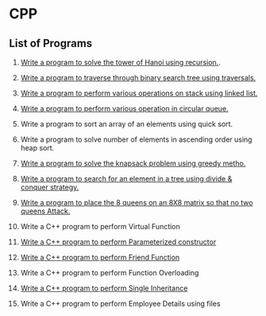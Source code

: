 # CPP
## List of Programs

1. [Write a program to solve the tower of Hanoi using recursion.](./1_tower_of_hanoi/).
 
2. [Write a program to traverse through binary search tree using traversals.](./2_binary_search/) 

3. [Write a program to perform various operations on stack using linked list.](./3_stack_using_linked_list/) 

4. [Write a program to perform various operation in circular queue.](./4_circular_quee/)
   
5. Write a program to sort an array of an elements using quick sort. 

6. Write a program to solve number of elements in ascending order using heap sort. 

7. [Write a program to solve the knapsack problem using greedy metho.](./7_knapsack_problem/)

8. [Write a program to search for an element in a tree using divide & conquer strategy.](./8_divide_and_conquer/) 

9. [ Write a program to place the 8 queens on an 8X8 matrix so that no two queens Attack.](./9_eight_queens_problem/)
    
10. Write a C++ program to perform Virtual Function 
    
11. [Write a C++ program to perform Parameterized constructor](./11_parameterized_constructor/)
     
12. [Write a C++ program to perform Friend Function](./12_friend_function/) 
    
13. Write a C++ program to perform Function Overloading 
    
14. [Write a C++ program to perform Single Inheritance](./14_single_inheritance/)
    
15. Write a C++ program to perform Employee Details using files